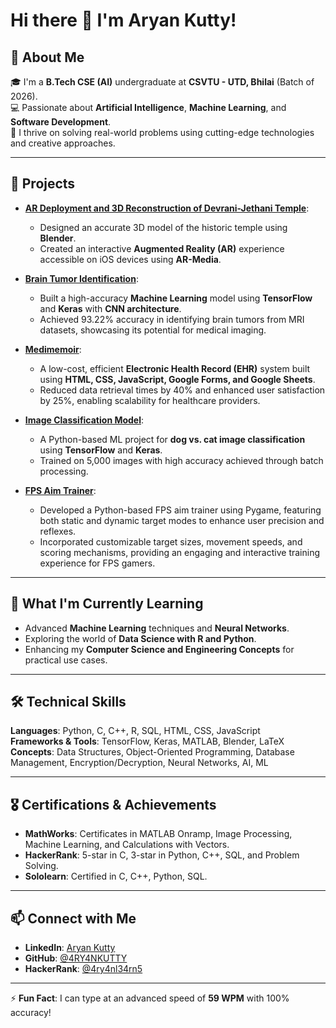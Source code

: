 # Hi there 👋 I'm Aryan Kutty!

## 🚀 About Me
🎓 I'm a **B.Tech CSE (AI)** undergraduate at **CSVTU - UTD, Bhilai** (Batch of 2026).  
💻 Passionate about **Artificial Intelligence**, **Machine Learning**, and **Software Development**.  
🌟 I thrive on solving real-world problems using cutting-edge technologies and creative approaches.  

---

## 🔭 Projects
- **[AR Deployment and 3D Reconstruction of Devrani-Jethani Temple](https://github.com/4RY4NKUTTY/PROJECT---Devrani-Jethani_Temple)**:  
  - Designed an accurate 3D model of the historic temple using **Blender**.  
  - Created an interactive **Augmented Reality (AR)** experience accessible on iOS devices using **AR-Media**.  

- **[Brain Tumor Identification](https://github.com/4RY4NKUTTY/Brain-Tumor-Detecion-Model)**:  
  - Built a high-accuracy **Machine Learning** model using **TensorFlow** and **Keras** with **CNN architecture**.  
  - Achieved 93.22% accuracy in identifying brain tumors from MRI datasets, showcasing its potential for medical imaging.  

- **[Medimemoir](https://github.com/4RY4NKUTTY/Aryan-Kutty---medi-memoir)**:  
  - A low-cost, efficient **Electronic Health Record (EHR)** system built using **HTML, CSS, JavaScript, Google Forms, and Google Sheets**.  
  - Reduced data retrieval times by 40% and enhanced user satisfaction by 25%, enabling scalability for healthcare providers.  

- **[Image Classification Model](https://github.com/4RY4NKUTTY/PROJECT---Image_Classification)**:  
  - A Python-based ML project for **dog vs. cat image classification** using **TensorFlow** and **Keras**.  
  - Trained on 5,000 images with high accuracy achieved through batch processing.

- **[FPS Aim Trainer](https://github.com/4RY4NKUTTY/PROJECT---FPS-Aim-Trainer)**:  
  - Developed a Python-based FPS aim trainer using Pygame, featuring both static and dynamic target modes to enhance user precision and reflexes.
  - Incorporated customizable target sizes, movement speeds, and scoring mechanisms, providing an engaging and interactive training experience for FPS gamers.

---

## 🌱 What I'm Currently Learning
- Advanced **Machine Learning** techniques and **Neural Networks**.  
- Exploring the world of **Data Science with R and Python**.  
- Enhancing my **Computer Science and Engineering Concepts** for practical use cases.  

---

## 🛠️ Technical Skills
**Languages**: Python, C, C++, R, SQL, HTML, CSS, JavaScript  
**Frameworks & Tools**: TensorFlow, Keras, MATLAB, Blender, LaTeX  
**Concepts**: Data Structures, Object-Oriented Programming, Database Management, Encryption/Decryption, Neural Networks, AI, ML  

---

## 🎖️ Certifications & Achievements
- **MathWorks**: Certificates in MATLAB Onramp, Image Processing, Machine Learning, and Calculations with Vectors.  
- **HackerRank**: 5-star in C, 3-star in Python, C++, SQL, and Problem Solving.  
- **Sololearn**: Certified in C, C++, Python, SQL.  

---

## 📫 Connect with Me
- **LinkedIn**: [Aryan Kutty](https://www.linkedin.com/in/aryan-kutty-8899062b0/)  
- **GitHub**: [@4RY4NKUTTY](https://github.com/4RY4NKUTTY)  
- **HackerRank**: [@4ry4nl34rn5](https://www.hackerrank.com/4ry4nl34rn5)  

---

⚡ **Fun Fact**: I can type at an advanced speed of **59 WPM** with 100% accuracy! 
